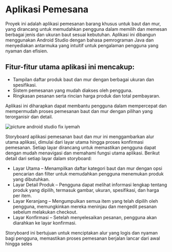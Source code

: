 # Aplikasi Pemesana

Proyek ini adalah aplikasi pemesanan barang khusus untuk baut dan mur,
yang dirancang untuk memudahkan pengguna dalam memilih dan memesan berbagai jenis dan ukuran baut sesuai kebutuhan. 
Aplikasi ini dibangun menggunakan Android Studio dengan bahasa pemrograman Java dan menyediakan antarmuka yang intuitif untuk pengalaman pengguna yang nyaman dan efisien.

## Fitur-fitur utama aplikasi ini mencakup: 

* Tampilan daftar produk baut dan mur dengan berbagai ukuran dan spesifikasi.
* Sistem pemesanan yang mudah diakses oleh pengguna.
* Ringkasan pesanan serta rincian harga produk dan total pembayaran.
  
Aplikasi ini diharapkan dapat membantu pengguna dalam mempercepat dan mempermudah proses pemesanan baut dan mur dengan pilihan yang terorganisir dan detail.





![picture android studio fix iyemah](https://github.com/user-attachments/assets/f1380c96-331c-44a9-897d-97a83b82d10f)



Storyboard aplikasi pemesanan baut dan mur ini menggambarkan alur utama aplikasi, dimulai dari layar utama hingga proses konfirmasi pemesanan. Setiap layar dirancang untuk memastikan pengguna dapat dengan mudah menavigasi dan memahami fungsi utama aplikasi. Berikut detail dari setiap layar dalam storyboard: 

* Layar Utama – Menampilkan daftar kategori baut dan mur dengan opsi pencarian dan filter untuk memudahkan pengguna menemukan produk yang dibutuhkan.
* Layar Detail Produk – Pengguna dapat melihat informasi lengkap tentang produk yang dipilih, termasuk gambar, ukuran, spesifikasi, dan harga per item.
* Layar Keranjang – Mengumpulkan semua item yang telah dipilih oleh pengguna, memungkinkan mereka meninjau dan mengedit pesanan sebelum melakukan checkout.
* Layar Konfirmasi – Setelah menyelesaikan pesanan, pengguna akan diarahkan ke layar konfirmasi.

Storyboard ini bertujuan untuk menciptakan alur yang logis dan nyaman bagi pengguna, memastikan proses pemesanan berjalan lancar dari awal hingga seles












